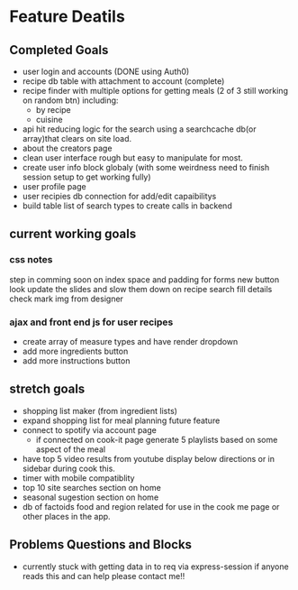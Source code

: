 # Feature Deatils

## Completed Goals

* user login and accounts (DONE using Auth0)
* recipe db table with attachment to account (complete)
* recipe finder with multiple options for getting meals (2 of 3 still working on random btn) including:
  * by recipe
  * cuisine
* api hit reducing logic for the search using a searchcache db(or array)that clears on site load.
* about the creators page
* clean user interface rough but easy to manipulate for most.
* create user info block globaly (with some weirdness need to finish session setup to get working fully)
* user profile page
* user recipies db connection for add/edit capaibilitys
* build table list of search types to create calls in backend

## current working goals

### css notes

step in comming soon on index
space and padding for forms
new button look
update the slides and slow them down
on recipe search fill details
check mark img from designer

### ajax and front end js for user recipes

* create array of measure types and have render dropdown
* add more ingredients button
* add more instructions button

## **stretch goals**

* shopping list maker (from ingredient lists)
* expand shopping list for meal planning future feature
* connect to spotify via account page
  * if connected on cook-it page generate 5 playlists based on some aspect of the meal
* have top 5 video results from youtube display below directions or in sidebar during cook this.
* timer with mobile compatiblity
* top 10 site searches section on home
* seasonal sugestion section on home
* db of factoids food and region related for use in the cook me page or other places in the app.

## Problems Questions and Blocks

* currently stuck with getting data in to req via express-session if anyone reads this and can help please contact me!!
